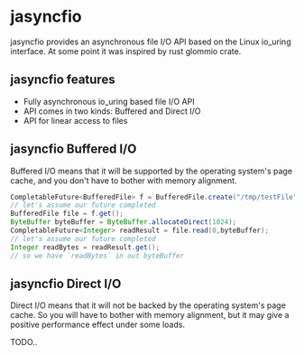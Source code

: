 # jasyncfio

jasyncfio provides an asynchronous file I/O API based on the Linux io_uring interface. At some point it was inspired by rust
glommio crate.

## jasyncfio features

* Fully asynchronous io_uring based file I/O API
* API comes in two kinds: Buffered and Direct I/O
* API for linear access to files

## jasyncfio Buffered I/O

Buffered I/O means that it will be supported by the operating system's page cache, and you don't have to bother
with memory alignment.

```java
CompletableFuture<BufferedFile> f = BufferedFile.create("/tmp/testFile");
// let's assume our future completed
BufferedFile file = f.get();
ByteBuffer byteBuffer = ByteBuffer.allocateDirect(1024);
CompletableFuture<Integer> readResult = file.read(0,byteBuffer);
// let's assume our future completed
Integer readBytes = readResult.get();
// so we have `readBytes` in out byteBuffer
```

## jasyncfio Direct I/O

Direct I/O means that it will not be backed by the operating system's page cache. So you will have to bother with memory
alignment, but it may give a positive performance effect under some loads.

TODO..